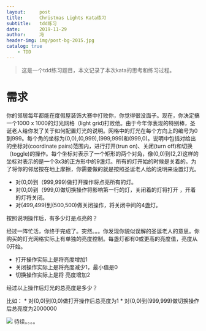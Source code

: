 ```yaml
---
layout:     post
title:      Christmas Lights Kata练习
subtitle:   tdd练习
date:       2019-11-29
author:     冯
header-img: img/post-bg-2015.jpg
catalog: true
    - TDD
---
```


> 这是一个tdd练习题目，本文记录了本次kata的思考和练习过程。

# 需求

你的邻居每年都能在度假屋装饰大赛中打败你，你觉得很没面子。现在，你决定搞一个1000 x 1000的灯光网格（light grid)打败他。由于今年你表现的特别棒，圣诞老人给你发了关于如何配置灯光的说明。网格中的灯光在每个方向上的编号为0到999。每个角的坐标为(0,0),(0,999),(999,999)和(999,0)。说明中包括对给出的坐标对(coordinate pairs)范围内，进行打开(trun on)、关闭(turn off)和切换（toggle)的操作。每个坐标对表示了一个矩形的两个对角，像(0,0)到(2,2)这样的坐标对表示的是一个3x3的正方形中的9盏灯。所有的灯开始的时候是关着的。为了将你的邻居按在地上摩擦，你需要做的就是按照圣诞老人给的说明来设置灯光。

* 对(0,0)到（999,999)做打开操作将点亮所有的灯。
* 对(0,0)到（999,0)做切换操作将影响第一行的灯，关闭着的灯将打开 ，开着的灯将关闭。
* 对(499,499)到(500,500)做关闭操作，将关闭中间的4盏灯。

按照说明操作后，有多少灯是点亮的？

经过一阵忙活，你终于完成了。突然。。。你发现你貌似误解的圣诞老人的意思。你购买的灯光网格实际上有单独的亮度控制。每盏灯都有0或更高的亮度值，亮度从0开始。

* 打开操作实际上是将亮度增加1
* 关闭操作实际上是将亮度减少1，最小值是0
* 切换操作实际上是将	亮度增加2

经过以上操作后灯光的总亮度是多少？

比如：
	* 对(0,0)到(0,0)做打开操作后总亮度为1
	* 对(0,0)到(999,999)做切换操作后总亮度为2000000

![](https://ynfeng-blog.oss-cn-beijing.aliyuncs.com/default.jpg)
待续。。。。


